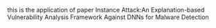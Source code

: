 this is the application of paper Instance Attack:An Explanation-based Vulnerability Analysis Framework Against DNNs for Malware Detection
